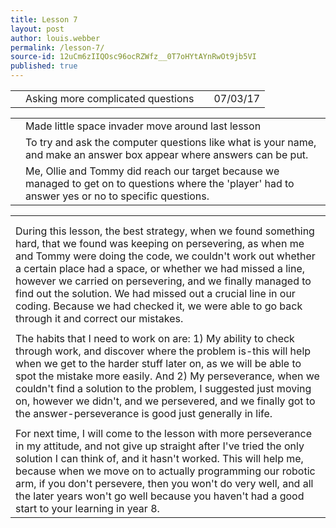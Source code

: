 ```yaml
---
title: Lesson 7
layout: post
author: louis.webber
permalink: /lesson-7/
source-id: 12uCm6zIIQOsc96ocRZWfz__0T7oHYtAYnRwOt9jb5VI
published: true
---
```

<table>
  <tr>
    <td></td>
    <td>Asking more complicated questions</td>
    <td></td>
    <td>07/03/17</td>
  </tr>
</table>


<table>
  <tr>
    <td></td>
    <td>Made little space invader move around last lesson</td>
  </tr>
  <tr>
    <td></td>
    <td>To try and ask the computer questions like what is your name, and make an answer box appear where answers can be put.</td>
  </tr>
  <tr>
    <td></td>
    <td> Me, Ollie and Tommy did reach our target because we managed to get on to questions where the 'player' had to answer yes or no to specific questions.</td>
  </tr>
</table>


<table>
  <tr>
    <td></td>
  </tr>
  <tr>
    <td></td>
  </tr>
  <tr>
    <td>During this lesson, the best strategy, when we found something hard, that we found was keeping on persevering, as when me and Tommy were doing the code, we couldn't work out whether a certain place had a space, or whether we had missed a line, however we carried on persevering, and we finally managed to find out the solution. We had missed out a crucial line in our coding. Because we had checked it, we were able to go back through it and correct our mistakes.</td>
  </tr>
  <tr>
    <td></td>
  </tr>
  <tr>
    <td>The habits that I need to work on are: 1) My ability to check through work, and discover where the problem is-this will help when we get to the harder stuff later on, as we will be able to spot the mistake more easily. And 2) My perseverance, when we couldn't find a solution to the problem, I suggested just moving on, however we didn't, and we persevered, and we finally got to the answer-perseverance is good just generally in life.</td>
  </tr>
  <tr>
    <td></td>
  </tr>
  <tr>
    <td>For next time, I will come to the lesson with more perseverance in my attitude, and not give up straight after I've tried the only solution I can think of, and it hasn't worked. This will help me, because when we move on to actually programming our robotic arm, if you don't persevere, then you won't do very well, and all the later years won't go well because you haven't had a good start to your learning in year 8.</td>
  </tr>
</table>


